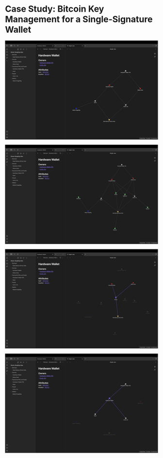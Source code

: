 # Case Study: Bitcoin Key Management for a Single-Signature Wallet

<p align="center">
<img src="_utilities/case-study-bitcoin-singlesig-1.jpg" alt="map" title="map" />
</p>

<p align="center">
<img src="_utilities/case-study-bitcoin-singlesig-2.jpg" alt="map" title="map" />
</p>

<p align="center">
<img src="_utilities/case-study-bitcoin-singlesig-3.jpg" alt="map" title="map" />
</p>

<p align="center">
<img src="_utilities/case-study-bitcoin-singlesig-4.jpg" alt="map" title="map" />
</p>

